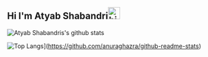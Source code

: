 ## Hi I'm Atyab Shabandri<img src="https://user-images.githubusercontent.com/1303154/88677602-1635ba80-d120-11ea-84d8-d263ba5fc3c0.gif" width="28px" alt="hi">



![Atyab Shabandris's github stats](https://github-readme-stats.vercel.app/api?username=atyabshabandri&count_private=true&hide=contribs,prs)

![Top Langs](https://github-readme-stats.vercel.app/api/top-langs/?username=atyabshabandri)](https://github.com/anuraghazra/github-readme-stats)




